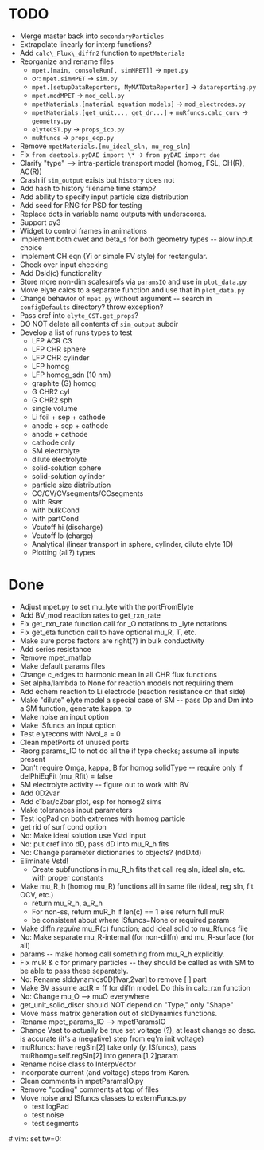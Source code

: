 # TODO
- Merge master back into `secondaryParticles`
- Extrapolate linearly for interp functions?
- Add `calc\_Flux\_diffn2` function to `mpetMaterials`
- Reorganize and rename files
    - `mpet.[main, consoleRun[, simMPET]]` -> `mpet.py`
    - or: `mpet.simMPET` -> `sim.py`
    - `mpet.[setupDataReporters, MyMATDataReporter]` -> `datareporting.py`
    - `mpet.modMPET` -> `mod_cell.py`
    - `mpetMaterials.[material equation models]` -> `mod_electrodes.py`
    - `mpetMaterials.[get_unit..., get_dr...]` + `muRfuncs.calc_curv` -> `geometry.py`
    - `elyteCST.py` -> `props_icp.py`
    - `muRfuncs` -> `props_ecp.py`
- Remove `mpetMaterials.[mu_ideal_sln, mu_reg_sln]`
- Fix `from daetools.pyDAE import \*` -> `from pyDAE import dae`
- Clarify "type" --> intra-particle transport model (homog, FSL, CH(R), AC(R))
- Crash if `sim_output` exists but `history` does not
- Add hash to history filename time stamp?
- Add ability to specify input particle size distribution
- Add seed for RNG for PSD for testing
- Replace dots in variable name outputs with underscores.
- Support py3
- Widget to control frames in animations
- Implement both cwet and beta\_s for both geometry types -- alow input choice
- Implement CH eqn (Yi or simple FV style) for rectangular.
- Check over input checking
- Add Dsld(c) functionality
- Store more non-dim scales/refs via `paramsIO` and use in `plot_data.py`
- Move elyte calcs to a separate function and use that in `plot_data.py`
- Change behavior of `mpet.py` without argument -- search in `configDefaults` directory? throw exception?
- Pass cref into `elyte_CST.get_props`?
- DO NOT delete all contents of `sim_output` subdir
- Develop a list of runs types to test
    - LFP ACR C3
    - LFP CHR sphere
    - LFP CHR cylinder
    - LFP homog
    - LFP homog\_sdn (10 nm)
    - graphite (G) homog
    - G CHR2 cyl
    - G CHR2 sph
    - single volume
    - Li foil + sep + cathode
    - anode + sep + cathode
    - anode + cathode
    - cathode only
    - SM electrolyte
    - dilute electrolyte
    - solid-solution sphere
    - solid-solution cylinder
    - particle size distribution
    - CC/CV/CVsegments/CCsegments
    - with Rser
    - with bulkCond
    - with partCond
    - Vcutoff hi (discharge)
    - Vcutoff lo (charge)
    - Analytical (linear transport in sphere, cylinder, dilute elyte 1D)
    - Plotting (all?) types

# Done
- Adjust mpet.py to set mu\_lyte with the portFromElyte
- Add BV\_mod reaction rates to get\_rxn\_rate
- Fix get\_rxn\_rate function call for \_O notations to \_lyte notations
- Fix get\_eta function call to have optional mu\_R, T, etc.
- Make sure poros factors are right(?) in bulk conductivity
- Add series resistance
- Remove mpet\_matlab
- Make default params files
- Change c\_edges to harmonic mean in all CHR flux functions
- Set alpha/lambda to None for reaction models not requiring them
- Add echem reaction to Li electrode (reaction resistance on that side)
- Make "dilute" elyte model a special case of SM -- pass Dp and Dm into a SM function, generate kappa, tp
- Make noise an input option
- Make ISfuncs an input option
- Test elytecons with Nvol\_a = 0
- Clean mpetPorts of unused ports
- Reorg params\_IO to not do all the if type checks; assume all inputs present
- Don't require Omga, kappa, B for homog solidType -- require only if delPhiEqFit (mu\_Rfit) = false
- SM electrolyte activity -- figure out to work with BV
- Add 0D2var
- Add c1bar/c2bar plot, esp for homog2 sims
- Make tolerances input parameters
- Test logPad on both extremes with homog particle
- get rid of surf cond option
- No: Make ideal solution use Vstd input
- No: put cref into dD, pass dD into mu\_R\_h fits
- No: Change parameter dictionaries to objects? (ndD.td)
- Eliminate Vstd!
    - Create subfunctions in mu\_R\_h fits that call reg sln, ideal sln, etc. with proper constants
- Make mu\_R\_h (homog mu\_R) functions all in same file (ideal, reg sln, fit OCV, etc.)
    - return mu\_R\_h, a\_R\_h
    - For non-ss, return muR\_h if len(c) == 1 else return full muR
    - be consistent about where ISfuncs=None or required param
- Make diffn _require_ mu\_R(c) function; add ideal solid to mu\_Rfuncs file
- No: Make separate mu\_R-internal (for non-diffn) and mu\_R-surface (for all)
- params -- make homog call something from mu\_R\_h explicitly.
- Fix muR & c for primary particles -- they should be called as with SM to be able to pass these separately.
- No: Rename slddynamics0D[1var,2var] to remove [ ] part
- Make BV assume actR = ff for diffn model. Do this in calc\_rxn function
- No: Change mu\_O --> muO everywhere
- get\_unit\_solid\_discr should NOT depend on "Type," only "Shape"
- Move mass matrix generation out of sldDynamics functions.
- Rename mpet\_params\_IO --> mpetParamsIO
- Change Vset to actually be true set voltage (?), at least change so desc. is accurate (it's a (negative) step from eq'm init voltage)
- muRfuncs: have regSln[2] take only (y, ISfuncs), pass muRhomg=self.regSln[2] into general[1,2]param
- Rename noise class to InterpVector
- Incorporate current (and voltage) steps from Karen.
- Clean comments in mpetParamsIO.py
- Remove "coding" comments at top of files
- Move noise and ISfuncs classes to externFuncs.py
    - test logPad
    - test noise
    - test segments

\# vim: set tw=0:
